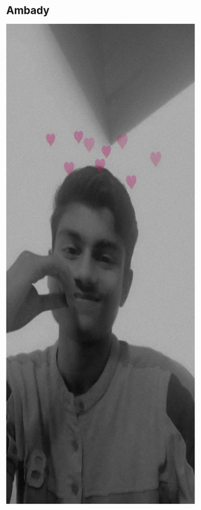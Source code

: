 # Ambady
<div align="center">
  <img border-radius: 15px src="https://github.com/NAVANEETHPL/files/blob/master/Snapchat-1755482653.jpg" width="720" height="1280"/>
